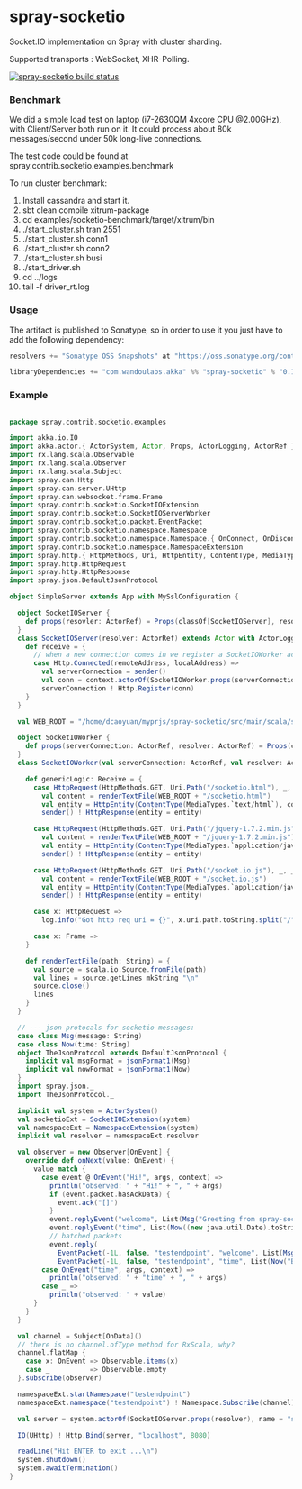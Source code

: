 spray-socketio
==============

Socket.IO implementation on Spray with cluster sharding.

Supported transports : WebSocket, XHR-Polling.

<a href="https://travis-ci.org/wandoulabs/spray-socketio"><img src="https://travis-ci.org/wandoulabs/spray-socketio.png" alt="spray-socketio build status"></a>

### Benchmark

We did a simple load test on laptop (i7-2630QM 4xcore CPU @2.00GHz), with Client/Server both run on it. It could process about 80k messages/second under 50k long-live connections.

The test code could be found at spray.contrib.socketio.examples.benchmark

To run cluster benchmark:

1. Install cassandra and start it.
2. sbt clean compile xitrum-package
3. cd examples/socketio-benchmark/target/xitrum/bin
4. ./start_cluster.sh tran 2551
5. ./start_cluster.sh conn1
6. ./start_cluster.sh conn2
7. ./start_cluster.sh busi
8. ./start_driver.sh
9. cd ../logs
10. tail -f driver_rt.log


### Usage
The artifact is published to Sonatype, so in order to use it you just have to add the following dependency:

```scala
resolvers += "Sonatype OSS Snapshots" at "https://oss.sonatype.org/content/repositories/snapshots"

libraryDependencies += "com.wandoulabs.akka" %% "spray-socketio" % "0.1.1-SNAPSHOT"
```

### Example

```scala

package spray.contrib.socketio.examples

import akka.io.IO
import akka.actor.{ ActorSystem, Actor, Props, ActorLogging, ActorRef }
import rx.lang.scala.Observable
import rx.lang.scala.Observer
import rx.lang.scala.Subject
import spray.can.Http
import spray.can.server.UHttp
import spray.can.websocket.frame.Frame
import spray.contrib.socketio.SocketIOExtension
import spray.contrib.socketio.SocketIOServerWorker
import spray.contrib.socketio.packet.EventPacket
import spray.contrib.socketio.namespace.Namespace
import spray.contrib.socketio.namespace.Namespace.{ OnConnect, OnDisconnect, OnData, OnEvent }
import spray.contrib.socketio.namespace.NamespaceExtension
import spray.http.{ HttpMethods, Uri, HttpEntity, ContentType, MediaTypes }
import spray.http.HttpRequest
import spray.http.HttpResponse
import spray.json.DefaultJsonProtocol

object SimpleServer extends App with MySslConfiguration {

  object SocketIOServer {
    def props(resovler: ActorRef) = Props(classOf[SocketIOServer], resolver)
  }
  class SocketIOServer(resolver: ActorRef) extends Actor with ActorLogging {
    def receive = {
      // when a new connection comes in we register a SocketIOWorker actor as the per connection handler
      case Http.Connected(remoteAddress, localAddress) =>
        val serverConnection = sender()
        val conn = context.actorOf(SocketIOWorker.props(serverConnection, resolver))
        serverConnection ! Http.Register(conn)
    }
  }

  val WEB_ROOT = "/home/dcaoyuan/myprjs/spray-socketio/src/main/scala/spray/contrib/socketio/examples"

  object SocketIOWorker {
    def props(serverConnection: ActorRef, resolver: ActorRef) = Props(classOf[SocketIOWorker], serverConnection, resolver)
  }
  class SocketIOWorker(val serverConnection: ActorRef, val resolver: ActorRef) extends Actor with SocketIOServerWorker {

    def genericLogic: Receive = {
      case HttpRequest(HttpMethods.GET, Uri.Path("/socketio.html"), _, _, _) =>
        val content = renderTextFile(WEB_ROOT + "/socketio.html")
        val entity = HttpEntity(ContentType(MediaTypes.`text/html`), content)
        sender() ! HttpResponse(entity = entity)

      case HttpRequest(HttpMethods.GET, Uri.Path("/jquery-1.7.2.min.js"), _, _, _) =>
        val content = renderTextFile(WEB_ROOT + "/jquery-1.7.2.min.js")
        val entity = HttpEntity(ContentType(MediaTypes.`application/javascript`), content)
        sender() ! HttpResponse(entity = entity)

      case HttpRequest(HttpMethods.GET, Uri.Path("/socket.io.js"), _, _, _) =>
        val content = renderTextFile(WEB_ROOT + "/socket.io.js")
        val entity = HttpEntity(ContentType(MediaTypes.`application/javascript`), content)
        sender() ! HttpResponse(entity = entity)

      case x: HttpRequest =>
        log.info("Got http req uri = {}", x.uri.path.toString.split("/").toList)

      case x: Frame =>
    }

    def renderTextFile(path: String) = {
      val source = scala.io.Source.fromFile(path)
      val lines = source.getLines mkString "\n"
      source.close()
      lines
    }
  }

  // --- json protocals for socketio messages:
  case class Msg(message: String)
  case class Now(time: String)
  object TheJsonProtocol extends DefaultJsonProtocol {
    implicit val msgFormat = jsonFormat1(Msg)
    implicit val nowFormat = jsonFormat1(Now)
  }
  import spray.json._
  import TheJsonProtocol._

  implicit val system = ActorSystem()
  val socketioExt = SocketIOExtension(system)
  val namespaceExt = NamespaceExtension(system)
  implicit val resolver = namespaceExt.resolver

  val observer = new Observer[OnEvent] {
    override def onNext(value: OnEvent) {
      value match {
        case event @ OnEvent("Hi!", args, context) =>
          println("observed: " + "Hi!" + ", " + args)
          if (event.packet.hasAckData) {
            event.ack("[]")
          }
          event.replyEvent("welcome", List(Msg("Greeting from spray-socketio")).toJson.toString)
          event.replyEvent("time", List(Now((new java.util.Date).toString)).toJson.toString)
          // batched packets
          event.reply(
            EventPacket(-1L, false, "testendpoint", "welcome", List(Msg("Batcher Greeting from spray-socketio")).toJson.toString),
            EventPacket(-1L, false, "testendpoint", "time", List(Now("Batched " + (new java.util.Date).toString)).toJson.toString))
        case OnEvent("time", args, context) =>
          println("observed: " + "time" + ", " + args)
        case _ =>
          println("observed: " + value)
      }
    }
  }

  val channel = Subject[OnData]()
  // there is no channel.ofType method for RxScala, why?
  channel.flatMap {
    case x: OnEvent => Observable.items(x)
    case _          => Observable.empty
  }.subscribe(observer)

  namespaceExt.startNamespace("testendpoint")
  namespaceExt.namespace("testendpoint") ! Namespace.Subscribe(channel)

  val server = system.actorOf(SocketIOServer.props(resolver), name = "socketio-server")

  IO(UHttp) ! Http.Bind(server, "localhost", 8080)

  readLine("Hit ENTER to exit ...\n")
  system.shutdown()
  system.awaitTermination()
}


```
